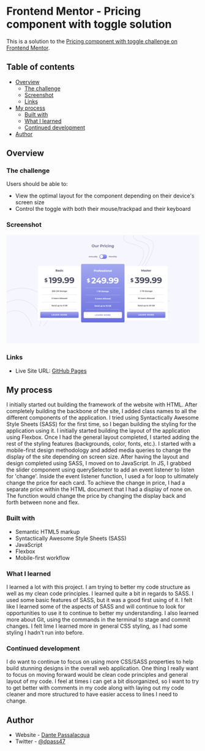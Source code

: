 # Frontend Mentor - Pricing component with toggle solution

This is a solution to the [Pricing component with toggle challenge on Frontend Mentor](https://www.frontendmentor.io/challenges/pricing-component-with-toggle-8vPwRMIC).

## Table of contents

- [Overview](#overview)
  - [The challenge](#the-challenge)
  - [Screenshot](#screenshot)
  - [Links](#links)
- [My process](#my-process)
  - [Built with](#built-with)
  - [What I learned](#what-i-learned)
  - [Continued development](#continued-development)
- [Author](#author)

## Overview

### The challenge

Users should be able to:

- View the optimal layout for the component depending on their device's screen size
- Control the toggle with both their mouse/trackpad and their keyboard

### Screenshot

![](./screenshots/screenshot.png)

### Links

- Live Site URL: [GitHub Pages](https://dpass47.github.io/pricing-component/)

## My process

I initially started out building the framework of the website with HTML. After completely building the backbone of the site, I added class names to all the different components of the application. I tried using Syntactically Awesome Style Sheets (SASS) for the first time, so I began building the styling for the application using it. I initially started building the layout of the application using Flexbox. Once I had the general layout completed, I started adding the rest of the styling features (backgrounds, color, fonts, etc.). I started with a mobile-first design methodology and added media queries to change the display of the site depending on screen size. After having the layout and design completed using SASS, I moved on to JavaScript. In JS, I grabbed the slider component using querySelector to add an event listener to listen for 'change'. Inside the event listener function, I used a for loop to ultimately change the price for each card. To achieve the change in price, I had a separate price within the HTML document that I had a display of none on. The function would change the price by changing the display back and forth between none and flex.

### Built with

- Semantic HTML5 markup
- Syntactically Awesome Style Sheets (SASS)
- JavaScript
- Flexbox
- Mobile-first workflow

### What I learned

I learned a lot with this project. I am trying to better my code structure as well as my clean code principles. I learned quite a bit in regards to SASS. I used some basic features of SASS, but it was a good first using of it. I felt like I learned some of the aspects of SASS and will continue to look for opportunities to use it to continue to better my understanding. I also learned more about Git, using the commands in the terminal to stage and commit changes. I felt lime I learned more in general CSS styling, as I had some styling I hadn't run into before.

### Continued development

I do want to continue to focus on using more CSS/SASS properties to help build stunning designs in the overall web application. One thing I really want to focus on moving forward would be clean code principles and general layout of my code. I feel at times i can get a bit disorganized, so I want to try to get better with comments in my code along with laying out my code cleaner and more structured to have easier access to lines I need to change.

## Author

- Website - [Dante Passalacqua](https://www.devdante.com)
- Twitter - [@dpass47](https://www.twitter.com/dpass47)
